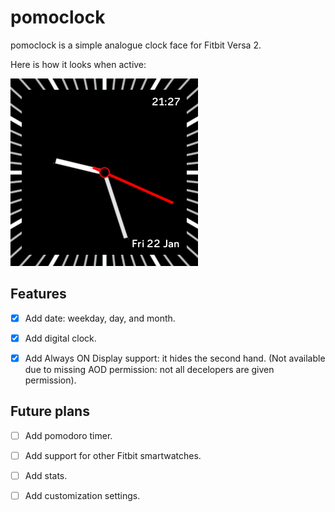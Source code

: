 # pomoclock

pomoclock is a simple analogue clock face for Fitbit Versa 2.

Here is how it looks when active:

![alt text](./resources/screenshots/Screenshot_v0_1_2.png)

## Features

- [x] Add date: weekday, day, and month.

- [x] Add digital clock.

- [x] Add Always ON Display support: it hides the second hand. (Not available due to missing AOD permission: not all decelopers are given permission).

## Future plans

- [ ] Add pomodoro timer.

- [ ] Add support for other Fitbit smartwatches.

- [ ] Add stats.

- [ ] Add customization settings.

